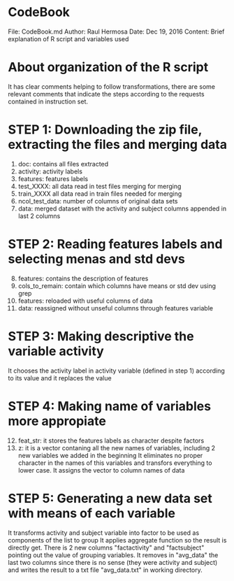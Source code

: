 # CodeBook
File: CodeBook.md  Author: Raul Hermosa  Date: Dec 19, 2016
Content: Brief explanation of R script and variables used

# About organization of the R script
It has clear comments helping to follow transformations, there are some relevant comments that indicate the steps according to the requests contained in instruction set.

# STEP 1: Downloading the zip file, extracting the files and merging data
1. doc: contains all files extracted
2. activity: activity labels
3. features: features labels
4. test_XXXX: all data read in test files merging for merging
5. train_XXXX all data read in train files needed for merging
6. ncol_test_data: number of columns of original data sets
7. data: merged dataset with the activity and subject columns appended in last 2 columns

# STEP 2: Reading features labels and selecting menas and std devs
8. features: contains the description of features
9. cols_to_remain: contain which columns have means or std dev using grep
10. features: reloaded with useful columns of data
11. data: reassigned without unseful columns through features variable

# STEP 3: Making descriptive the variable activity
It chooses the activity label in activity variable (defined in step 1) according to its value and it replaces the value

# STEP 4: Making name of variables more appropiate
12. feat_str: it stores the features labels as character despite factors
13. z: it is a vector contaning all the new names of variables, including 2 new variables we added in the beginning
It eliminates no proper character in the names of this variables and transfors everything to lower case.
It assigns the vector to column names of data

# STEP 5: Generating a new data set with means of each variable
It transforms activity and subject variable into factor to be used as components of the list to group
It applies aggregate function so the result is directly get. There is 2 new columns "factactivity" and "factsubject" pointing out the value of grouping variables.
It removes in "avg_data" the last two columns since there is no sense (they were activity and subject) and writes the result to a txt file "avg_data.txt" in working directory.

